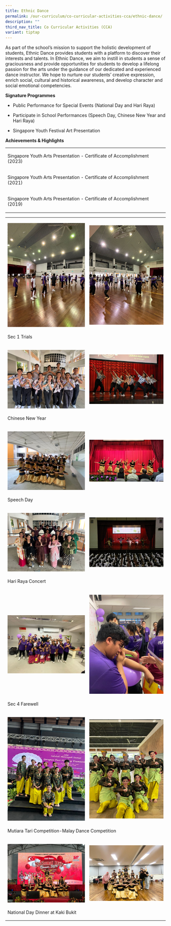 ```yaml
---
title: Ethnic Dance
permalink: /our-curriculum/co-curricular-activities-cca/ethnic-dance/
description: ""
third_nav_title: Co Curricular Activities (CCA)
variant: tiptap
---
```

<p>As part of the school’s mission to support the holistic development of
students, Ethnic Dance provides students with a platform to discover their
interests and talents. In Ethnic Dance, we aim to instill in students a
sense of graciousness and provide opportunities for students to develop
a lifelong passion for the arts under the guidance of our dedicated and
experienced dance instructor. We hope to nurture our students’ creative
expression, enrich social, cultural and historical awareness, and develop
character and social emotional competencies.</p>
<p><strong>Signature Programmes</strong>
</p>
<ul data-tight="true" class="tight">
<li>
<p>Public Performance for Special Events (National Day and Hari Raya)&nbsp;</p>
</li>
<li>
<p>Participate in School Performances (Speech Day, Chinese New Year and Hari
Raya)&nbsp;</p>
</li>
<li>
<p>Singapore Youth Festival Art Presentation</p>
</li>
</ul>
<p><strong>Achievements&nbsp;&amp; Highlights</strong>
</p>
<table style="minWidth: 25px">
<colgroup>
<col>
</colgroup>
<tbody>
<tr>
<td rowspan="1" colspan="1">
<p>Singapore Youth Arts Presentation - Certificate of Accomplishment (2023)</p>
</td>
</tr>
<tr>
<td rowspan="1" colspan="1">
<p>Singapore Youth Arts Presentation - Certificate of Accomplishment (2021)</p>
</td>
</tr>
<tr>
<td rowspan="1" colspan="1">
<p>Singapore Youth Arts Presentation - Certificate of Accomplishment (2019)</p>
</td>
</tr>
</tbody>
</table>
<table style="minWidth: 50px">
<colgroup>
<col>
<col>
</colgroup>
<tbody>
<tr>
<th rowspan="1" colspan="1">
<p></p>
<div class="isomer-image-wrapper">
<img style="width: 100%" height="auto" width="100%" alt="" src="/images/CCA/Ethnic Dance/EthnicDance_2025_01.jpg">
</div>
</th>
<th rowspan="1" colspan="1">
<p></p>
<div class="isomer-image-wrapper">
<img style="width: 100%" height="auto" width="100%" alt="" src="/images/CCA/Ethnic Dance/EthnicDance_2025_02.jpg">
</div>
</th>
</tr>
<tr>
<td rowspan="1" colspan="2">
<p>Sec 1 Trials</p>
</td>
</tr>
<tr>
<td rowspan="1" colspan="1">
<p></p>
<div class="isomer-image-wrapper">
<img style="width: 100%" height="auto" width="100%" alt="" src="/images/CCA/Ethnic Dance/EthnicDance_2025_03.jpg">
</div>
</td>
<td rowspan="1" colspan="1">
<p></p>
<div class="isomer-image-wrapper">
<img style="width: 100%" height="auto" width="100%" alt="" src="/images/CCA/Ethnic Dance/EthnicDance_2025_05.jpg">
</div>
</td>
</tr>
<tr>
<td rowspan="1" colspan="2">
<p>Chinese New Year</p>
</td>
</tr>
<tr>
<td rowspan="1" colspan="1">
<p></p>
<div class="isomer-image-wrapper">
<img style="width: 100%" height="auto" width="100%" alt="" src="/images/CCA/Ethnic Dance/EthnicDance_2025_06.jpg">
</div>
</td>
<td rowspan="1" colspan="1">
<p></p>
<div class="isomer-image-wrapper">
<img style="width: 100%" height="auto" width="100%" alt="" src="/images/CCA/Ethnic Dance/EthnicDance_2025_07.jpg">
</div>
</td>
</tr>
<tr>
<td rowspan="1" colspan="2">
<p>Speech Day</p>
</td>
</tr>
<tr>
<td rowspan="1" colspan="1">
<p></p>
<div class="isomer-image-wrapper">
<img style="width: 100%" height="auto" width="100%" alt="" src="/images/CCA/Ethnic Dance/EthnicDance_2025_08.jpg">
</div>
</td>
<td rowspan="1" colspan="1">
<p></p>
<div class="isomer-image-wrapper">
<img style="width: 100%" height="auto" width="100%" alt="" src="/images/CCA/Ethnic Dance/EthnicDance_2025_09.jpg">
</div>
</td>
</tr>
<tr>
<td rowspan="1" colspan="2">
<p>Hari Raya Concert</p>
</td>
</tr>
<tr>
<td rowspan="1" colspan="1">
<p></p>
<div class="isomer-image-wrapper">
<img style="width: 100%" height="auto" width="100%" alt="" src="/images/CCA/Ethnic Dance/EthnicDance_2025_10.jpg">
</div>
</td>
<td rowspan="1" colspan="1">
<p></p>
<div class="isomer-image-wrapper">
<img style="width: 100%" height="auto" width="100%" alt="" src="/images/CCA/Ethnic Dance/EthnicDance_2025_11.jpg">
</div>
</td>
</tr>
<tr>
<td rowspan="1" colspan="2">
<p>Sec 4 Farewell</p>
</td>
</tr>
<tr>
<td rowspan="1" colspan="1">
<p></p>
<div class="isomer-image-wrapper">
<img style="width: 100%" height="auto" width="100%" alt="" src="/images/CCA/Ethnic Dance/EthnicDance_2025_12.jpg">
</div>
</td>
<td rowspan="1" colspan="1">
<p></p>
<div class="isomer-image-wrapper">
<img style="width: 100%" height="auto" width="100%" alt="" src="/images/CCA/Ethnic Dance/EthnicDance_2025_13.jpg">
</div>
</td>
</tr>
<tr>
<td rowspan="1" colspan="2">
<p>Mutiara Tari Competition-Malay Dance Competition</p>
</td>
</tr>
<tr>
<td rowspan="1" colspan="1">
<p></p>
<div class="isomer-image-wrapper">
<img style="width: 100%" height="auto" width="100%" alt="" src="/images/CCA/Ethnic Dance/EthnicDance_2025_14.jpg">
</div>
</td>
<td rowspan="1" colspan="1">
<p></p>
<div class="isomer-image-wrapper">
<img style="width: 100%" height="auto" width="100%" alt="" src="/images/CCA/Ethnic Dance/EthnicDance_2025_15.jpg">
</div>
</td>
</tr>
<tr>
<td rowspan="1" colspan="2">
<p>National Day Dinner at Kaki Bukit</p>
</td>
</tr>
</tbody>
</table>
<p></p>